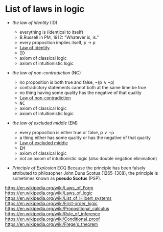 # List of laws in logic

- *the law of identity*             (ID)
  - everything is (identical to itself)
  - B.Russell in PM, 1912: "Whatever is, is."
  - every proposition implies itself,            p -> p
  - [Law of identity](https://en.wikipedia.org/wiki/Law_of_identity)
  - <kbd>ID</kbd>
  - axiom of classical logic
  - axiom of intuitionistic logic


- *the law of non-contradiction*    (NC)
  - no proposition is both true and false,     ¬(p ∧ ¬p)
  - contradictory statements cannot both at the same time be true
  - no thing having some quality has the negative of that quality
  - [Law of non-contradiction](https://en.wikipedia.org/wiki/Law_of_noncontradiction)
  - <kbd>NC</kbd>
  - axiom of classical logic
  - axiom of intuitionistic logic


- *the law of excluded middle*      (EM)
  - every proposition is either true or false,   p ∨ ¬p
  - a thing either has some quality or has the negative of that quality
  - [Law of excluded middle](https://en.wikipedia.org/wiki/Law_of_excluded_middle)
  - <kbd>EM</kbd>
  - axiom of classical logic
  - not an axiom of intuitionistic logic (also double negation elimination)


- *Principle of Explosion* ECQ
Because the principle has been falsely attributed to philosopher John Duns Scotus (1265-1308), the principle is sometimes known as **pseudo Scotus** (PSP).







https://en.wikipedia.org/wiki/Laws_of_Form
https://en.wikipedia.org/wiki/Laws_of_logic
https://en.wikipedia.org/wiki/List_of_Hilbert_systems
https://en.wikipedia.org/wiki/First-order_logic
https://en.wikipedia.org/wiki/Propositional_calculus
https://en.wikipedia.org/wiki/Rule_of_inference
https://en.wikipedia.org/wiki/Conditional_proof
https://en.wikipedia.org/wiki/Frege's_theorem
